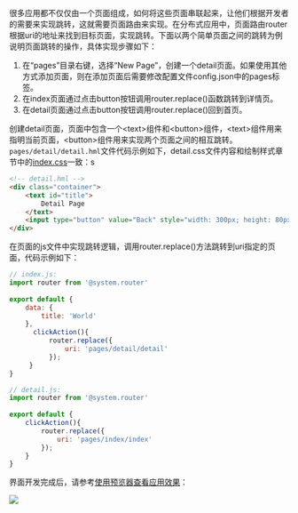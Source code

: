 很多应用都不仅仅由一个页面组成，如何将这些页面串联起来，让他们根据开发者的需要来实现跳转，这就需要页面路由来实现。在分布式应用中，页面路由router根据uri的地址来找到目标页面，实现跳转。下面以两个简单页面之间的跳转为例说明页面跳转的操作，具体实现步骤如下：

1. 在“pages”目录右键，选择“New Page”，创建一个detail页面。如果使用其他方式添加页面，则在添加页面后需要修改配置文件config.json中的pages标签。
2. 在index页面通过点击button按钮调用router.replace()函数跳转到详情页。
3. 在detail页面通过点击button按钮调用router.replace()回到首页。

创建detail页面，页面中包含一个\<text\>组件和\<button\>组件，\<text\>组件用来指明当前页面，\<button\>组件用来实现两个页面之间的相互跳转。`pages/detail/detail.hml`文件代码示例如下，detail.css文件内容和绘制样式章节中的[index.css](https://developer.harmonyos.com/cn/docs/documentation/doc-references/lite-wearable-style-0000001055883166#ZH-CN_TOPIC_0000001055883166__zh-cn_topic_0000001050020757_section192248504211)一致：s

```html
<!-- detail.hml -->
<div class="container">
    <text id="title">
        Detail Page
    </text>
    <input type="button" value="Back" style="width: 300px; height: 80px;" onclick="clickAction"></input>
</div>
```



在页面的js文件中实现跳转逻辑，调用router.replace()方法跳转到uri指定的页面，代码示例如下：

```javascript
// index.js:
import router from '@system.router'
 
export default {
    data: {
        title: 'World'
    },
      clickAction(){
          router.replace({
              uri: 'pages/detail/detail'
          });
     }
}
```

```javascript
// detail.js:
import router from '@system.router'
 
export default {
    clickAction(){
        router.replace({
            uri: 'pages/index/index'
        });
    }
}
```

界面开发完成后，请参考[使用预览器查看应用效果](https://developer.harmonyos.com/cn/docs/documentation/doc-guides/previewer-0000001054328973)：

![](https://communityfile-drcn.op.hicloud.com/FileServer/getFile/cmtyPub/011/111/111/0000000000011111111.20200922162411.35858181549913493406071108190330:50510922084432:2800:46481456CB4091ECE503D5CBF12A9631EB928C3DD2D5575D6750C8B4C51C3374.png?needInitFileName=true?needInitFileName=true)
